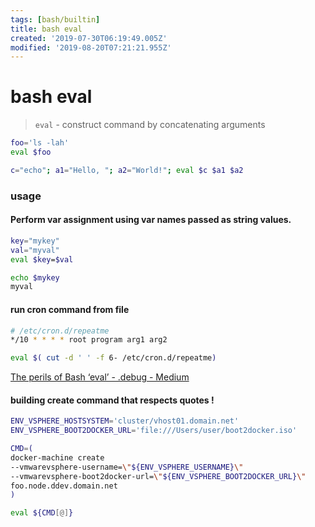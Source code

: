 ```yaml
---
tags: [bash/builtin]
title: bash eval
created: '2019-07-30T06:19:49.005Z'
modified: '2019-08-20T07:21:21.955Z'
---
```


# bash eval

>`eval` - construct command by concatenating arguments

```sh
foo='ls -lah'
eval $foo
```

```sh
c="echo"; a1="Hello, "; a2="World!"; eval $c $a1 $a2
```

### usage

#### Perform var assignment using var names passed as string values.
```sh
key="mykey"
val="myval"
eval $key=$val

echo $mykey
myval
```


#### run cron command from file
```sh
# /etc/cron.d/repeatme
*/10 * * * * root program arg1 arg2

eval $( cut -d ' ' -f 6- /etc/cron.d/repeatme)
```

[The perils of Bash ‘eval’ - .debug - Medium](https://medium.com/dot-debug/the-perils-of-bash-eval-cc5f9e309cae)


#### building create command that respects quotes !
```sh
ENV_VSPHERE_HOSTSYSTEM='cluster/vhost01.domain.net'
ENV_VSPHERE_BOOT2DOCKER_URL='file:///Users/user/boot2docker.iso'

CMD=(
docker-machine create
--vmwarevsphere-username=\"${ENV_VSPHERE_USERNAME}\"
--vmwarevsphere-boot2docker-url=\"${ENV_VSPHERE_BOOT2DOCKER_URL}\"
foo.node.ddev.domain.net
)

eval ${CMD[@]}
```
